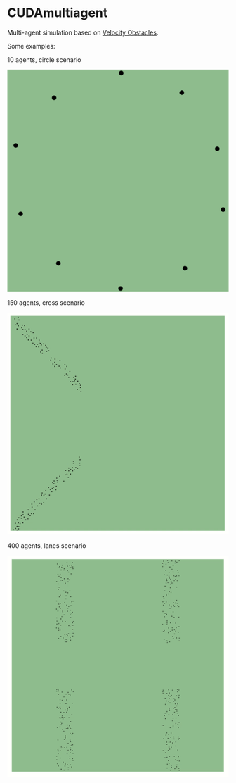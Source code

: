 # CUDAmultiagent

Multi-agent simulation based on [Velocity Obstacles](https://en.wikipedia.org/wiki/Velocity_obstacle).

Some examples:

10 agents, circle scenario

![](examples/circle10.gif)


150 agents, cross scenario

![](examples/cross150.gif)


400 agents, lanes scenario

![](examples/lanes400.gif)
